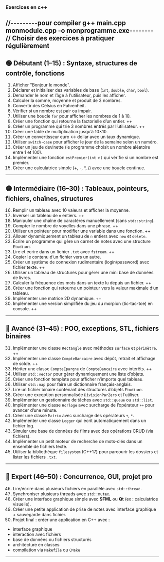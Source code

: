 ### Exercices en c++ ####
//---------pour compiler g++ main.cpp monmodule.cpp -o monprogramme.exe--------
// Choisir des exercices à pratiquer régulièrement
---

## 🟢 **Débutant (1–15)** : Syntaxe, structures de contrôle, fonctions
1. Afficher "Bonjour le monde".
2. Déclarer et initialiser des variables de base (`int`, `double`, `char`, `bool`).
3. Demander le nom et l’âge à l'utilisateur, puis les afficher.
4. Calculer la somme, moyenne et produit de 3 nombres.
5. Convertir des Celsius en Fahrenheit.
6. Vérifier si un nombre est pair ou impair.
7. Utiliser une boucle `for` pour afficher les nombres de 1 à 10.
8. Créer une fonction qui retourne la factorielle d’un entier. ++
9. Créer un programme qui trie 3 nombres entrés par l’utilisateur. ++
10. Créer une table de multiplication jusqu’à 10×10.
11. Créer un convertisseur euro <-> dollar avec un taux dynamique.
12. Utiliser `switch-case` pour afficher le jour de la semaine selon un numéro.
13. Créer un jeu de devinette (le programme choisit un nombre aléatoire entre 1 et 100).
14. Implémenter une fonction `estPremier(int n)` qui vérifie si un nombre est premier.
15. Créer une calculatrice simple (+, -, *, /) avec une boucle continue.

---

## 🟡 **Intermédiaire (16–30)** : Tableaux, pointeurs, fichiers, chaînes, structures
16. Remplir un tableau avec 10 valeurs et afficher la moyenne.
17. Inverser un tableau de `n` entiers. ++
18. Manipuler une chaîne de caractères manuellement (sans `std::string`).
19. Compter le nombre de voyelles dans une phrase. ++
20. Utiliser un pointeur pour modifier une variable dans une fonction. ++
21. Allouer dynamiquement un tableau de `n` entiers avec `new` et `delete`.
22. Écrire un programme qui gère un carnet de notes avec une structure `Etudiant`.
23. Lire et écrire dans un fichier `.txt` avec `fstream`. ++
24. Copier le contenu d’un fichier vers un autre.
25. Créer un système de connexion rudimentaire (login/password) avec fichier texte. ++
26. Utiliser un tableau de structures pour gérer une mini base de données de livres.
27. Calculer la fréquence des mots dans un texte lu depuis un fichier. ++
28. Créer une fonction qui retourne un pointeur vers la valeur maximale d’un tableau.
29. Implémenter une matrice 2D dynamique. ++
30. Implémenter une version simplifiée du jeu du morpion (tic-tac-toe) en console. ++

---

## 🔵 **Avancé (31–45)** : POO, exceptions, STL, fichiers binaires
31. Implémenter une classe `Rectangle` avec méthodes `surface` et `périmètre`. ++
32. Implémenter une classe `CompteBancaire` avec dépôt, retrait et affichage de solde. ++
33. Hériter une classe `CompteÉpargne` de `CompteBancaire` avec intérêts. ++
34. Utiliser `std::vector` pour gérer dynamiquement une liste d’objets.
35. Créer une fonction template pour afficher n’importe quel tableau.
36. Utiliser `std::map` pour faire un dictionnaire français-anglais.
37. Lire un fichier binaire contenant des structures d’objets `Etudiant`.
38. Créer une exception personnalisée `DivisionParZero` et l’utiliser.
39. Implémenter un gestionnaire de tâches avec `std::queue` ou `std::list`.
40. Implémenter une classe `Horloge` avec surcharge de l’opérateur `++` pour avancer d’une minute.
41. Créer une classe `Matrix` avec surcharge des opérateurs `+`, `*`.
42. Implémenter une classe `Logger` qui écrit automatiquement dans un fichier log.
43. Simuler une base de données de films avec des opérations CRUD (via fichiers).
44. Implémenter un petit moteur de recherche de mots-clés dans un ensemble de fichiers texte.
45. Utiliser la bibliothèque `filesystem` (C++17) pour parcourir les dossiers et lister les fichiers `.txt`.

---

## 🔴 **Expert (46–50)** : Concurrence, GUI, projet pro
46. Lire/écrire dans plusieurs fichiers en parallèle avec `std::thread`.
47. Synchroniser plusieurs threads avec `std::mutex`.
48. Créer une interface graphique simple avec **SFML** ou **Qt** (ex : calculatrice visuelle).
49. Créer une petite application de prise de notes avec interface graphique + sauvegarde dans fichier.
50. Projet final : créer une application en C++ avec :
   - interface graphique
   - interaction avec fichiers
   - base de données ou fichiers structurés
   - architecture en classes
   - compilation via `Makefile` ou `CMake`

---
